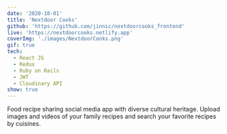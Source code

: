 ```yaml
---
date: '2020-10-01'
title: 'Nextdoor Cooks'
github: 'https://github.com/jinnic/nextdoorcooks_frontend'
live: 'https://nextdoorcooks.netlify.app'
coverImg: './images/NextdoorCooks.png'
gif: true
tech:
  - React JS
  - Redux
  - Ruby on Rails
  - JWT
  - Cloudinary API
show: true
---
```


Food recipe sharing social media app with diverse cultural heritage. Upload images and videos of your family recipes and search your favorite recipes by cuisines.